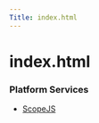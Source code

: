 ```yaml
---
Title: index.html
---
```


# index.html

<h3 class="section_title">Platform Services</h3>
<ul>
<li><a href="ScopeJS.md">ScopeJS</a></li>
</ul>

